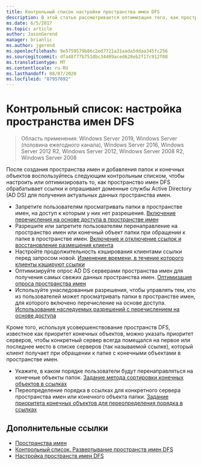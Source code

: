 ```yaml
---
title: Контрольный список настройки пространства имен DFS
description: В этой статье рассматривается оптимизация того, как пространство имен DFS обрабатывает ссылки и опрашивает AD DS на предмет актуальных данных пространства имен.
ms.date: 6/5/2017
ms.topic: article
author: JasonGerend
manager: brianlic
ms.author: jgerend
ms.openlocfilehash: 9e5759579b86c2ed7721a31aada5ddaa345fc256
ms.sourcegitcommit: dfa48f77b751dbc34409aced628eb2f17c912f08
ms.translationtype: MT
ms.contentlocale: ru-RU
ms.lasthandoff: 08/07/2020
ms.locfileid: "87957692"
---
```

# <a name="checklist-tune-a-dfs-namespace"></a>Контрольный список: настройка пространства имен DFS

> Область применения: Windows Server 2019, Windows Server (половина ежегодного канала), Windows Server 2016, Windows Server 2012 R2, Windows Server 2012, Windows Server 2008 R2, Windows Server 2008

После создания пространства имен и добавления папок и конечных объектов воспользуйтесь следующим контрольным списком, чтобы настроить или оптимизировать то, как пространство имен DFS обрабатывает ссылки и опрашивает доменные службы Active Directory (AD DS) для получения актуальных данных пространства имен.

-   Запретите пользователям просматривать папки в пространстве имен, на доступ к которым у них нет разрешения. [Включение перечисления на основе доступа в пространстве имен](enable-access-based-enumeration-on-a-namespace.md)
-   Разрешите или запретите пользователям перенаправление на пространство имен или конечный объект папки при обращении к папке в пространстве имен. [Включение и отключение ссылок и восстановление размещения клиента](enable-or-disable-referrals-and-client-failback.md)
-   Настройте продолжительность кэширования клиентами ссылки перед запросом новой. [Изменение времени, в течение которого клиенты кэшируют ссылки](change-the-amount-of-time-that-clients-cache-referrals.md)
-   Оптимизируйте опрос AD DS серверами пространства имен для получения самых свежих данных пространства имен. [Оптимизация опроса пространства имен](optimize-namespace-polling.md)
-   Используйте унаследованные разрешения, чтобы управлять тем, кто из пользователей может просматривать папки в пространстве имен, для которого включено перечисление на основе доступа. [Использование наследуемых разрешений с перечислением на основе доступа](using-inherited-permissions-with-access-based-enumeration.md)

Кроме того, используя усовершенствование пространств DFS, известное как приоритет конечных объектов, можно указать приоритет серверов, чтобы конкретный сервер всегда помещался на первое или последнее место в списке серверов (так называемой ссылке), который клиент получает при обращении к папке с конечными объектами в пространстве имен.

-   Укажите, в каком порядке пользователи будут перенаправляться на конечные объекты папок. [Задание метода сортировки конечных объектов в ссылках](set-the-ordering-method-for-targets-in-referrals.md)
-   Переопределение порядка в ссылках для конкретного сервера пространства имен или конечного объекта папки. [Задание приоритета конечных объектов для переопределения порядка в ссылках](set-target-priority-to-override-referral-ordering.md)

## <a name="additional-references"></a>Дополнительные ссылки

-   [Пространства имен](/previous-versions/windows/it-pro/windows-server-2008-R2-and-2008/cc771914(v=ws.11))
-   [Контрольный список. Развертывание пространств имен DFS](checklist-deploy-dfs-namespaces.md)
-   [Настройка пространств имен DFS](tuning-dfs-namespaces.md)
